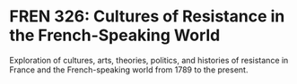# FREN 326: Cultures of Resistance in the French-Speaking World

Exploration of cultures, arts, theories, politics, and histories of resistance in France and the French-speaking world from 1789 to the present.